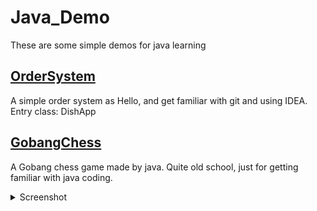 # Java_Demo


These are some simple demos for java learning


## [OrderSystem](https://github.com/kokono9201/Java_Demo/tree/master/OrderSystem)<br>
A simple order system as Hello, and get familiar with git and using IDEA.
Entry class: DishApp

## [GobangChess](https://github.com/kokono9201/Java_Demo/tree/master/GobangChess)<br>
A Gobang chess game made by java. Quite old school, just for getting familiar with java coding.<br>
<details><summary>Screenshot</summary><pre>
<img src="https://github.com/kokono9201/Java_Demo/blob/master/IMG/GobangChess.png?raw=true"/>
</pre></details>
